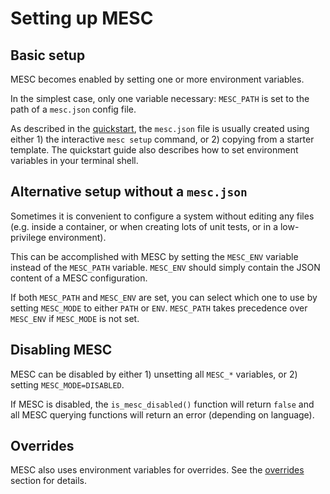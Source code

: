 
# Setting up MESC

## Basic setup

MESC becomes enabled by setting one or more environment variables.

In the simplest case, only one variable necessary: `MESC_PATH` is set to the path of a `mesc.json` config file.

As described in the [quickstart](./quickstart.md), the `mesc.json` file is usually created using either 1) the interactive `mesc setup` command, or 2) copying from a starter template. The quickstart guide also describes how to set environment variables in your terminal shell.

## Alternative setup without a `mesc.json`

Sometimes it is convenient to configure a system without editing any files (e.g. inside a container, or when creating lots of unit tests, or in a low-privilege environment).

This can be accomplished with MESC by setting the `MESC_ENV` variable instead of the `MESC_PATH` variable. `MESC_ENV` should simply contain the JSON content of a MESC configuration.

If both `MESC_PATH` and `MESC_ENV` are set, you can select which one to use by setting `MESC_MODE` to either `PATH` or `ENV`. `MESC_PATH` takes precedence over `MESC_ENV` if `MESC_MODE` is not set.

## Disabling MESC

MESC can be disabled by either 1) unsetting all `MESC_*` variables, or 2) setting `MESC_MODE=DISABLED`.

If MESC is disabled, the `is_mesc_disabled()` function will return `false` and all MESC querying functions will return an error (depending on language).

## Overrides

MESC also uses environment variables for overrides. See the [overrides](overrides.md) section for details.


